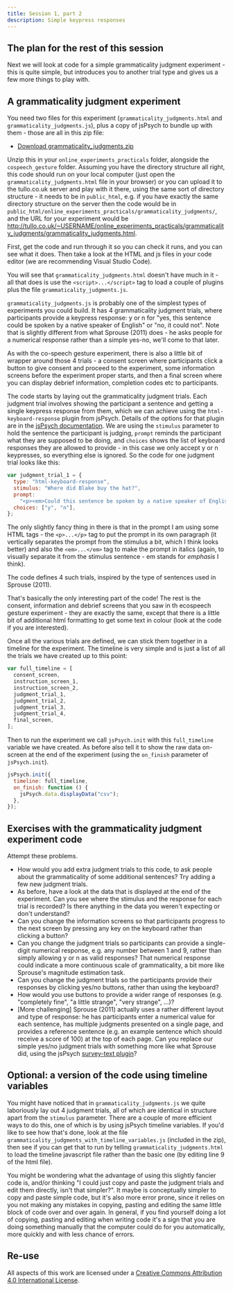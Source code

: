 ```yaml
---
title: Session 1, part 2
description: Simple keypress responses
---
```


## The plan for the rest of this session 

Next we will look at code for a simple grammaticality judgment experiment - this is quite simple, but introduces you to another trial type and gives us a few more things to play with.

## A grammaticality judgment experiment

You need two files for this experiment (`grammaticality_judgments.html` and `grammaticality_judgments.js`), plus a copy of jsPsych to bundle up with them - those are all in this zip file:
- <a href="code/grammaticality_judgments.zip" download> Download grammaticality_judgments.zip</a> 

Unzip this in your `online_experiments_practicals` folder, alongside the `cospeech_gesture` folder. Assuming you have the directory structure all right, this code should run on your local computer (just open the `grammaticality_judgments.html` file in your browser) or you can upload it to the tullo.co.uk server and play with it there, using the same sort of directory structure - it needs to be in `public_html`, e.g. if you have exactly the same directory structure on the server then the code would be in `public_html/online_experiments_practicals/grammaticality_judgments/`, and the URL for your experiment would be http://tullo.co.uk/~USERNAME/online_experiments_practicals/grammaticality_judgments/grammaticality_judgments.html. 

First, get the code and run through it so you can check it runs, and you can see what it does. Then take a look at the HTML and js files in your code editor (we are recommending Visual Studio Code).

You will see that `grammaticality_judgments.html` doesn't have much in it - all that does is use the `<script>...</script>` tag to load a couple of plugins plus the file `grammaticality_judgments.js`.

`grammaticality_judgments.js` is probably one of the simplest types of experiments you could build. It has 4 grammaticality judgment trials, where participants provide a keypress response: y or n for "yes, this sentence could be spoken by a native speaker of English" or "no, it could not". Note that is slightly different from what Sprouse (2011) does - he asks people for a numerical response rather than a simple yes-no, we'll come to that later.

As with the co-speech gesture experiment, there is also a little bit of wrapper around those 4 trials - a consent screen where participants click a button to give consent and proceed to the experiment, some information screens before the experiment proper starts, and then a final screen where you can display debrief information, completion codes etc to participants.

The code starts by laying out the grammaticality judgment trials. Each judgment trial involves showing the participant a sentence and getting a single keypress response from them, which we can achieve using the `html-keyboard-response` plugin from jsPsych. Details of the options for that plugin are in the [jsPsych documentation](https://www.jspsych.org/6.3/plugins/jspsych-html-keyboard-response/). We are using the `stimulus` parameter to hold the sentence the participant is judging, `prompt` reminds the participant what they are supposed to be doing, and `choices` shows the list of keyboard responses they are allowed to provide - in this case we only accept y or n keypresses, so everything else is ignored. So the code for one judgment trial looks like this:

```js
var judgment_trial_1 = {
  type: "html-keyboard-response",
  stimulus: "Where did Blake buy the hat?",
  prompt:
    "<p><em>Could this sentence be spoken by a native speaker of English? Press y or n</em></p>",
  choices: ["y", "n"],
};
```

The only slightly fancy thing in there is that in the prompt I am using some HTML tags - the `<p>...</p>` tag to put the prompt in its own paragraph (it vertically separates the prompt from the stimulus a bit, which I think looks better) and also the `<em>...</em>` tag to make the prompt in italics (again, to visually separate it from the stimulus sentence - em stands for *emphasis* I think).

The code defines 4 such trials, inspired by the type of sentences used in Sprouse (2011).

That's basically the only interesting part of the code! The rest is the consent, information and debrief screens that you saw in th ecospeech gesture experiment - they are exactly the same, except that there is a little bit of additional html formatting to get some text in colour (look at the code if you are interested).

Once all the various trials are defined, we can stick them together in a timeline for the experiment. The timeline is very simple and is just a list of all the trials we have created up to this point:
```js
var full_timeline = [
  consent_screen,
  instruction_screen_1,
  instruction_screen_2,
  judgment_trial_1,
  judgment_trial_2,
  judgment_trial_3,
  judgment_trial_4,
  final_screen,
];
```

Then to run the experiment we call `jsPsych.init` with this `full_timeline` variable we have created. As before also tell it to show the raw data on-screen at the end of the experiment (using the `on_finish` parameter of `jsPsych.init`). 

```js
jsPsych.init({
  timeline: full_timeline,
  on_finish: function () {
    jsPsych.data.displayData("csv");
  },
});
```


## Exercises with the grammaticality judgment experiment code

Attempt these problems.

- How would you add extra judgment trials to this code, to ask people about the grammaticality of some additional sentences? Try adding a few new judgment trials.
- As before, have a look at the data that is displayed at the end of the experiment. Can you see where the stimulus and the response for each trial is recorded? Is there anything in the data you weren't expecting or don't understand? 
- Can you change the information screens so that participants progress to the next screen by pressing any key on the keyboard rather than clicking a button? 
- Can you change the judgment trials so participants can provide a single-digit numerical response, e.g. any number between 1 and 9, rather than simply allowing y or n as valid responses? That numerical response could indicate a more continuous scale of grammaticality, a bit more like Sprouse's magnitude estimation task.
- Can you change the judgment trials so the participants provide their responses by clicking yes/no buttons, rather than using the keyboard? 
- How would you use buttons to provide a wider range of responses (e.g. "completely fine", "a little strange", "very strange", ...)?
- [More challenging] Sprouse (2011) actually uses a rather different layout and type of response: he has participants enter a numerical value for each sentence, has multiple judgments presented on a single page, and provides a reference sentence (e.g. an example sentence which should receive a score of 100) at the top of each page. Can you replace our simple yes/no judgment trials with something more like what Sprouse did, using the jsPsych [survey-text plugin](https://www.jspsych.org/plugins/jspsych-survey-text/)?

## Optional: a version of the code using timeline variables

You might have noticed that in `grammaticality_judgments.js` we quite laboriously lay out 4 judgment trials, all of which are identical in structure apart from the `stimulus` parameter. There are a couple of more efficient ways to do this, one of which is by using jsPsych timeline variables. If you'd like to see how that's done, look at the file `grammaticality_judgments_with_timeline_variables.js` (included in the zip), then see if you can get that to run by telling `grammaticality_judgments.html` to load the timeline javascript file rather than the basic one (by editing line 9 of the html file).

You might be wondering what the advantage of using this slightly fancier code is, and/or thinking "I could just copy and paste the judgment trials and edit them directly, isn't that simpler?". It maybe is conceptually simpler to copy and paste simple code, but it's also more error prone, since it relies on you not making any mistakes in copying, pasting and editing the same little block of code over and over again. In general, if you find yourself doing a lot of copying, pasting and editing when writing code it's a sign that you are doing something manually that the computer could do for you automatically, more quickly and with less chance of errors. 


## Re-use

All aspects of this work are licensed under a [Creative Commons Attribution 4.0 International License](http://creativecommons.org/licenses/by/4.0/).
